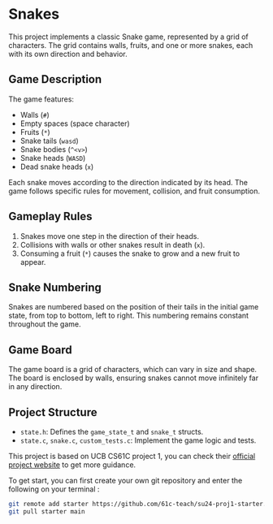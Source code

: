 # Snakes

This project implements a classic Snake game, represented by a grid of characters. The grid contains walls, fruits, and one or more snakes, each with its own direction and behavior.

## Game Description

The game features:
- Walls (`#`)
- Empty spaces (space character)
- Fruits (`*`)
- Snake tails (`wasd`)
- Snake bodies (`^<v>`)
- Snake heads (`WASD`)
- Dead snake heads (`x`)

Each snake moves according to the direction indicated by its head. The game follows specific rules for movement, collision, and fruit consumption.

## Gameplay Rules

1. Snakes move one step in the direction of their heads.
2. Collisions with walls or other snakes result in death (`x`).
3. Consuming a fruit (`*`) causes the snake to grow and a new fruit to appear.

## Snake Numbering

Snakes are numbered based on the position of their tails in the initial game state, from top to bottom, left to right. This numbering remains constant throughout the game.

## Game Board

The game board is a grid of characters, which can vary in size and shape. The board is enclosed by walls, ensuring snakes cannot move infinitely far in any direction.

## Project Structure

- `state.h`: Defines the `game_state_t` and `snake_t` structs.
- `state.c`, `snake.c`, `custom_tests.c`: Implement the game logic and tests.

This project is based on UCB CS61C project 1, you can check their [official project website](https://cs61c.org/fa19/proj1/) to get more guidance.

To get start, you can first create your own git repository and enter the following on your terminal :

```sh
git remote add starter https://github.com/61c-teach/su24-proj1-starter.git
git pull starter main
```

